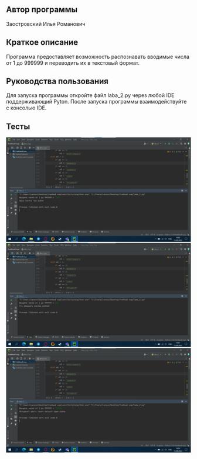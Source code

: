## Автор программы
Заостровский Илья Романович
## Краткое описание
Программа предоставляет возможность распознавать вводимые числа от 1 до 999999 и переводить их в текстовый формат.
## Руководства пользования
Для запуска программы откройте файл laba_2.py через любой IDE поддерживающий Pyton. После запуска программы взаимодействуйте с консолью IDE.
## Тесты
![Alt](https://raw.githubusercontent.com/Kot-Kokoss/lab_rab_pricladnoe_programmirovanie/main/test_1003.png "Тест-1003")
![Alt](https://github.com/Kot-Kokoss/lab_rab_pricladnoe_programmirovanie/blob/main/test_128.png?raw=true "Тест-128")
![Alt](https://github.com/Kot-Kokoss/lab_rab_pricladnoe_programmirovanie/blob/main/test_256501.png?raw=true "Тест-256501")

